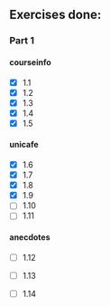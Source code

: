 ## Exercises done:
### Part 1
#### courseinfo
- [x] 1.1
- [x] 1.2
- [x] 1.3
- [x] 1.4
- [x] 1.5

#### unicafe
- [x] 1.6
- [x] 1.7
- [x] 1.8
- [x] 1.9
- [ ] 1.10
- [ ] 1.11

#### anecdotes
- [ ] 1.12
- [ ] 1.13
- [ ] 1.14

